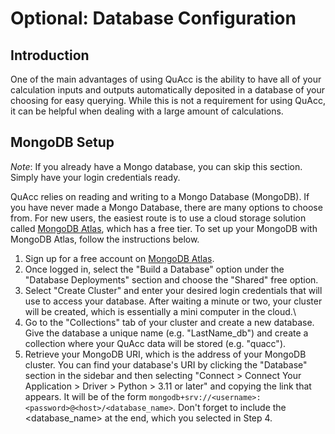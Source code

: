 # Optional: Database Configuration

## Introduction

One of the main advantages of using QuAcc is the ability to have all of your calculation inputs and outputs automatically deposited in a database of your choosing for easy querying. While this is not a requirement for using QuAcc, it can be helpful when dealing with a large amount of calculations.

## MongoDB Setup

*Note*: If you already have a Mongo database, you can skip this section. Simply have your login credentials ready.

QuAcc relies on reading and writing to a Mongo Database (MongoDB). If you have never made a Mongo Database, there are many options to choose from. For new users, the easiest route is to use a cloud storage solution called [MongoDB Atlas](https://www.mongodb.com/atlas), which has a free tier. To set up your MongoDB with MongoDB Atlas, follow the instructions below.

1. Sign up for a free account on [MongoDB Atlas](https://www.mongodb.com/atlas).
2. Once logged in, select the "Build a Database" option under the "Database Deployments" section and choose the "Shared" free option.
3. Select "Create Cluster" and enter your desired login credentials that will use to access your database. After waiting a minute or two, your cluster will be created, which is essentially a mini computer in the cloud.\
4. Go to the "Collections" tab of your cluster and create a new database. Give the database a unique name (e.g. "LastName_db") and create a collection where your QuAcc data will be stored (e.g. "quacc").
5. Retrieve your MongoDB URI, which is the address of your MongoDB cluster. You can find your database's URI by clicking the "Database" section in the sidebar and then selecting "Connect > Connect Your Application > Driver > Python > 3.11 or later" and copying the link that appears. It will be of the form `mongodb+srv://<username>:<password>@<host>/<database_name>`. Don't forget to include the <database_name> at the end, which you selected in Step 4.
